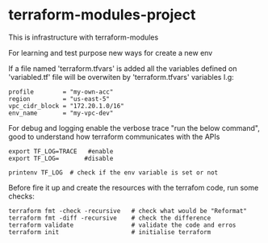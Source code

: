 # terraform-modules-project
This is infrastructure with terraform-modules

For learning and test purpose new ways for create a new env

If a file named 'terraform.tfvars' is added all the variables defined on 'variabled.tf' file will be overwiten by 'terraform.tfvars' variables
I.g:
```
profile        = "my-own-acc"
region         = "us-east-5"
vpc_cidr_block = "172.20.1.0/16"
env_name       = "my-vpc-dev"

```

For debug and logging enable the verbose trace "run the below command", good to understand how terraform communicates with the APIs
```
export TF_LOG=TRACE   #enable
export TF_LOG=       #disable

printenv TF_LOG  # check if the env variable is set or not
```

Before fire it up and create the resources with the terrafom code, run some checks:
```
terraform fmt -check -recursive   # check what would be "Reformat"
terraform fmt -diff -recursive    # check the difference 
terraform validate                # validate the code and erros 
terraform init                    # initialise terraform 
```
